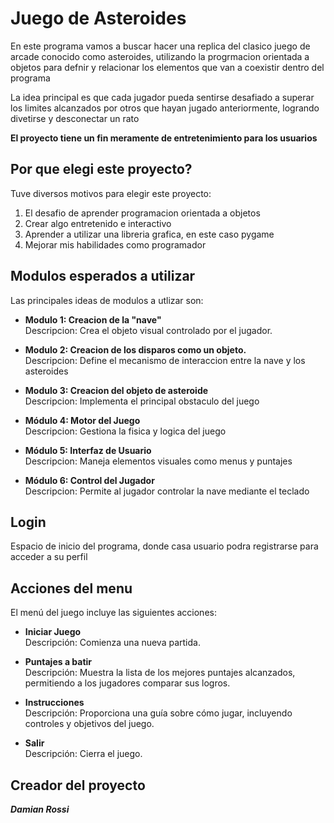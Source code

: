 <h1>Juego de Asteroides</h1>
En este programa vamos a buscar hacer una replica del clasico juego de arcade conocido como asteroides, utilizando la progrmacion orientada a objetos para defnir y relacionar los elementos que van a coexistir dentro del programa

La idea principal es que cada jugador pueda sentirse desafiado a superar los limites alcanzados por otros que hayan jugado anteriormente, logrando divetirse y desconectar un rato

**El proyecto tiene un fin meramente de entretenimiento para los usuarios**
<h2>Por que elegi este proyecto?</h2>
Tuve diversos motivos para elegir este proyecto:

1. El desafio de aprender programacion orientada a objetos
2. Crear algo entretenido e interactivo
3. Aprender a utilizar una libreria grafica, en este caso pygame
4. Mejorar mis habilidades como programador


<h2>Modulos esperados a utilizar</h2>
Las principales ideas de modulos a utlizar son:

- **Modulo 1: Creacion de la "nave"**  
  Descripcion: Crea el objeto visual controlado por el jugador.

- **Modulo 2: Creacion de los disparos como un objeto.**  
  Descripcion: Define el mecanismo de interaccion entre la nave y los asteroides

- **Modulo 3: Creacion del objeto de asteroide**  
  Descripcion: Implementa el principal obstaculo del juego

- **Módulo 4: Motor del Juego**    
  Descripcion: Gestiona la fisica y logica del juego

- **Módulo 5: Interfaz de Usuario**    
  Descripcion: Maneja elementos visuales como menus y puntajes

- **Módulo 6: Control del Jugador**    
  Descripcion: Permite al jugador controlar la nave mediante el teclado

<h2>Login</h2>
Espacio de inicio del programa, donde casa usuario podra registrarse para acceder a su perfil

<h2>Acciones del menu</h2>
El menú del juego incluye las siguientes acciones:

- **Iniciar Juego**  
  Descripción: Comienza una nueva partida.

- **Puntajes a batir**  
  Descripción: Muestra la lista de los mejores puntajes alcanzados, permitiendo a los jugadores comparar sus logros.

- **Instrucciones**  
  Descripción: Proporciona una guía sobre cómo jugar, incluyendo controles y objetivos del juego.

- **Salir**  
  Descripción: Cierra el juego.

<h2></h2>
<h2>Creador del proyecto</h2>

***Damian Rossi***
